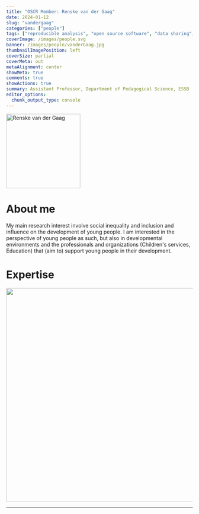 ```yaml
---
title: "OSCR Member: Renske van der Gaag"
date: 2024-01-12
slug: "vandergaag"
categories: ["people"]
tags: ["reproducible analysis", "open source software", "data sharing", "qualitative methods", "school-essb"] # top 3 categories + unique + school
coverImage: /images/people.svg
banner: /images/people/vanderGaag.jpg
thumbnailImagePosition: left
coverSize: partial
coverMeta: out
metaAlignment: center
showMeta: true
comments: true
showActions: true
summary: Assistant Professor, Department of Pedagogical Science, ESSB  
editor_options: 
  chunk_output_type: console
---
```


<!-- EMAIL -->
<p>
  <a href="mailto:r.s.vandergaag@essb.eur.nl">
  <img border="0" alt="Renske van der Gaag" src="/images/people/vanderGaag.jpg" width="200" height="200" align="center">
  </a>
</p>


<p align="center">
<!--  CV
  <a href="" class="fa-solid fa-file" style="color:#000000;">
  </a> -->

<!-- TWITTER 
  <a href="" class="fa-brands fa-x-twitter" style="color:#000000;">
  </a>
  -->

<!-- GOOGLE SCHOLAR
  <a href="" class="fa-brands fa-google-scholar" style="color:#000000;">
  </a>
  -->
  
<!-- RESEARCHGATE 
  <a href="" class="fa-brands fa-researchgate" style="color:#000000;">
  </a>
   --> 
  
<!-- LINKEDIN 
  <a href="" class="fa-brands fa-linkedin" style="color:#000000;">
  </a> -->  
  
  <!-- ORCID 
  <a href="" class="fa-brands fa-orcid" style="color:#000000;">
  </a> -->

<!-- PERSONAL WEBSITE 
  <a href="" class="fa-solid fa-link" style="color:#000000;">
  </a> -->

<!-- GITHUB 
  <a href="" class="fa-brands fa-github" style="color:#000000;"> 
  </a> -->
</p>

# About me

My main research interest involve social inequality and inclusion and influence on the development of young people. I am interested in the perspective of young people as such, but also in developmental environments and the professionals and organizations (Children's services, Education) that (aim to) support young people in their development.


<!-- # Expertise -->

# Expertise

<img src="{{< blogdown/postref >}}index_files/figure-html/radarPlot-1.png" width="576" />

***



